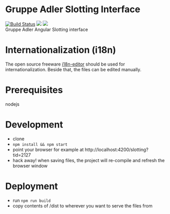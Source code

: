 # Gruppe Adler Slotting Interface
[![Build Status](https://travis-ci.org/gruppe-adler/slotting.gruppe-adler.de.svg?branch=master)](https://travis-ci.org/gruppe-adler/slotting.gruppe-adler.de)
[![](https://img.shields.io/david/gruppe-adler/slotting.gruppe-adler.de.svg)](https://david-dm.org/gruppe-adler/slotting.gruppe-adler.de)
[![](https://img.shields.io/david/dev/gruppe-adler/slotting.gruppe-adler.de.svg)](https://david-dm.org/gruppe-adler/slotting.gruppe-adler.de?type=dev)  
Gruppe Adler Angular Slotting interface

# Internationalization (i18n)
The open source freeware [i18n-editor](https://github.com/jcbvm/i18n-editor) should be used for internationalization.
Beside that, the files can be edited manually.

# Prerequisites

nodejs

# Development

* clone 
* `npm install && npm start`
* point your browser for example at http://localhost:4200/slotting?tid=2127
* hack away! when saving files, the project will re-compile and refresh the browser window

# Deployment

* run `npm run build`
* copy contents of /dist to wherever you want to serve the files from
